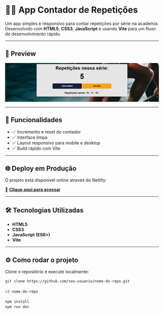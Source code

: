# 🏋️‍♂️ App Contador de Repetições

Um app simples e responsivo para contar repetições por série na academia. Desenvolvido com **HTML5**, **CSS3**, **JavaScript** e usando **Vite** para um fluxo de desenvolvimento rápido.

---

## 📸 Preview

![Screenshot do App](./screenshot.png) <!-- Substitua ou remova se não tiver imagem -->

---

## 🚀 Funcionalidades

- ✅ Incremento e reset do contador
- ✅ Interface limpa
- ✅ Layout responsivo para mobile e desktop
- ✅ Build rápido com Vite

---

## 🌐 Deploy em Produção

O projeto está disponível online através do Netlify:

🔗 **[Clique aqui para acessar](https://gym-counter-app.netlify.app/)**

---

## 🛠️ Tecnologias Utilizadas

- **HTML5**
- **CSS3**
- **JavaScript (ES6+)**
- **Vite**

---

## ⚙️ Como rodar o projeto

Clone o repositório e execute localmente:

```bash
git clone https://github.com/seu-usuario/nome-do-repo.git

cd nome-do-repo

npm install
npm run dev
